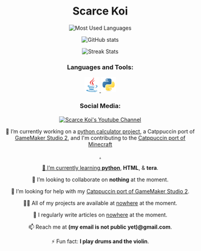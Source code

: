 <h1 align="center">
Scarce Koi
</h1>
<p align="center"> <img src="https://github-readme-stats.vercel.app/api/top-langs/?username=scarcekoi&layout=pie&langs_count=6&bg_color=1e1e2e&text_color=cdd6f4&icon_color=cba6f7&title_color=94e2d5" alt="Most Used Languages" /></p>

<p align="center"> <img src="https://github-readme-stats.vercel.app/api?username=scarcekoi&bg_color=1e1e2e&text_color=cdd6f4&icon_color=cba6f7&title_color=94e2d5" alt="GitHub stats" />

<p align="center"> <img src="https://streak-stats.demolab.com?user=scarcekoi&theme=catppuccin-mocha" alt="Streak Stats" /></p>

<h3 align="center">Languages and Tools:</h3>
<p align="center"> 
  <a href="https://www.java.com" target="_blank" rel="noreferrer"> 
    <img src="https://raw.githubusercontent.com/devicons/devicon/master/icons/java/java-original.svg" alt="java" width="40" height="40"/> 
  </a> 
  <a href="https://www.python.org" target="_blank" rel="noreferrer"> 
    <img src="https://raw.githubusercontent.com/devicons/devicon/master/icons/python/python-original.svg" alt="python" width="40" height="40"/> 
  </a> 
</p>

<h3 align="center">Social Media:</h3>
<p align="center">
  <a href="https://www.youtube.com/@scarcekoi" target="blank">
    <img align="center" src="https://raw.githubusercontent.com/rahuldkjain/github-profile-readme-generator/master/src/images/icons/Social/youtube.svg" alt="Scarce Koi's Youtube Channel" height="30" width="40" />
  </a>
</p>

<div align="center">
  <p>🔭 I’m currently working on a <a href="https://github.com/scarcekoi/Calculator">python calculator project</a>, a Catppuccin port of <a href="https://github.com/scarcekoi/gamemaker">GameMaker Studio 2</a>, and I'm contributing to the <a href="https://github.com/catppuccin/minecraft">Catppuccin port of Minecraft</p>.</p>
  <p>🌱 I’m currently learning <a href="https://www.python.org/" target="_blank"><strong>python</strong></a>, <strong>HTML</strong>, & <strong>tera</strong>.</p>
  <p>👯 I’m looking to collaborate on <strong>nothing</strong> at the moment.</p>
  <p>🤝 I’m looking for help with my <a href="https://github.com/scarcekoi/gamemaker">Catppuccin port of GameMaker Studio 2</a>.</p>
  <p>👨‍💻 All of my projects are available at <a href="">nowhere</a> at the moment.</p>
  <p>📝 I regularly write articles on <a href="">nowhere</a> at the moment.</p>
  <p>📫 Reach me at <strong>(my email is not public yet)@gmail.com</strong>.</p>
  <p>⚡ Fun fact: <strong>I play drums and the violin</strong>.</p>
</div>
